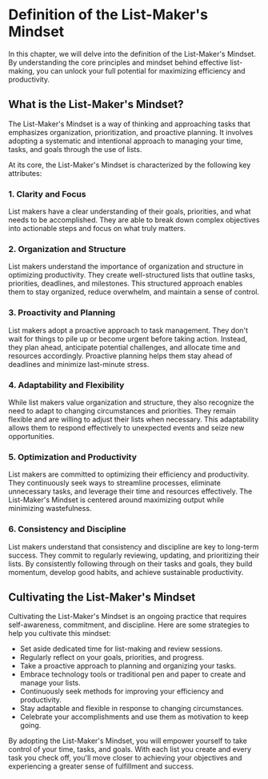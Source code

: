 Definition of the List-Maker's Mindset
==================================================

In this chapter, we will delve into the definition of the List-Maker's Mindset. By understanding the core principles and mindset behind effective list-making, you can unlock your full potential for maximizing efficiency and productivity.

**What is the List-Maker's Mindset?**
-------------------------------------

The List-Maker's Mindset is a way of thinking and approaching tasks that emphasizes organization, prioritization, and proactive planning. It involves adopting a systematic and intentional approach to managing your time, tasks, and goals through the use of lists.

At its core, the List-Maker's Mindset is characterized by the following key attributes:

### 1. **Clarity and Focus**

List makers have a clear understanding of their goals, priorities, and what needs to be accomplished. They are able to break down complex objectives into actionable steps and focus on what truly matters.

### 2. **Organization and Structure**

List makers understand the importance of organization and structure in optimizing productivity. They create well-structured lists that outline tasks, priorities, deadlines, and milestones. This structured approach enables them to stay organized, reduce overwhelm, and maintain a sense of control.

### 3. **Proactivity and Planning**

List makers adopt a proactive approach to task management. They don't wait for things to pile up or become urgent before taking action. Instead, they plan ahead, anticipate potential challenges, and allocate time and resources accordingly. Proactive planning helps them stay ahead of deadlines and minimize last-minute stress.

### 4. **Adaptability and Flexibility**

While list makers value organization and structure, they also recognize the need to adapt to changing circumstances and priorities. They remain flexible and are willing to adjust their lists when necessary. This adaptability allows them to respond effectively to unexpected events and seize new opportunities.

### 5. **Optimization and Productivity**

List makers are committed to optimizing their efficiency and productivity. They continuously seek ways to streamline processes, eliminate unnecessary tasks, and leverage their time and resources effectively. The List-Maker's Mindset is centered around maximizing output while minimizing wastefulness.

### 6. **Consistency and Discipline**

List makers understand that consistency and discipline are key to long-term success. They commit to regularly reviewing, updating, and prioritizing their lists. By consistently following through on their tasks and goals, they build momentum, develop good habits, and achieve sustainable productivity.

**Cultivating the List-Maker's Mindset**
----------------------------------------

Cultivating the List-Maker's Mindset is an ongoing practice that requires self-awareness, commitment, and discipline. Here are some strategies to help you cultivate this mindset:

* Set aside dedicated time for list-making and review sessions.
* Regularly reflect on your goals, priorities, and progress.
* Take a proactive approach to planning and organizing your tasks.
* Embrace technology tools or traditional pen and paper to create and manage your lists.
* Continuously seek methods for improving your efficiency and productivity.
* Stay adaptable and flexible in response to changing circumstances.
* Celebrate your accomplishments and use them as motivation to keep going.

By adopting the List-Maker's Mindset, you will empower yourself to take control of your time, tasks, and goals. With each list you create and every task you check off, you'll move closer to achieving your objectives and experiencing a greater sense of fulfillment and success.
